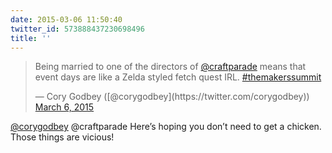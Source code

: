 ```yaml
---
date: 2015-03-06 11:50:40
twitter_id: 573888437230698496
title: ''
---
```


<blockquote class="twitter-tweet"><p lang="en" dir="ltr">Being married to one of the directors of <a href="https://twitter.com/CraftParade?ref_src=twsrc%5Etfw">@craftparade</a> means that event days are like a Zelda styled fetch quest IRL. <a href="https://twitter.com/hashtag/themakerssummit?src=hash&amp;ref_src=twsrc%5Etfw">#themakerssummit</a></p>&mdash; Cory Godbey ([@corygodbey](https://twitter.com/corygodbey)) <a href="https://twitter.com/corygodbey/status/573887299911598081?ref_src=twsrc%5Etfw">March 6, 2015</a></blockquote>
<script async src="https://platform.twitter.com/widgets.js" charset="utf-8"></script>

[@corygodbey](https://twitter.com/corygodbey) @craftparade Here’s hoping you don’t need to get a chicken. Those things are vicious!

